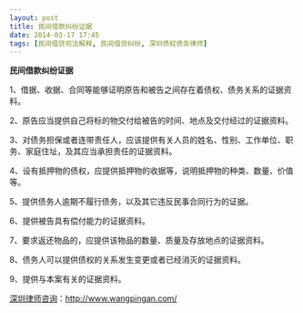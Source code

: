 ```yaml
---
layout: post
title: 民间借款纠纷证据
date: 2014-03-17 17:45
tags: [民间借贷司法解释, 民间借贷纠纷, 深圳债权债务律师]
---
```

<strong>民间借款纠纷证据</strong>

1、借据、收据、合同等能够证明原告和被告之间存在着债权、债务关系的证据资料。

2、原告应当提供自己将标的物交付给被告的时间、地点及交付经过的证据资料。

3、对债务担保或者连带责任人，应该提供有关人员的姓名、性别、工作单位、职务、家庭住址，及其应当承担责任的证据资料。

4、设有抵押物的债权，应提供抵押物的收据等，说明抵押物的种类、数量、价值等。

5、提供债务人逾期不履行债务，以及其它违反民事合同行为的证据。

6、提供被告具有偿付能力的证据资料。

7、要求返还物品的，应提供该物品的数量、质量及存放地点的证据资料。

8、债务人可以提供债权的关系发生变更或者已经消灭的证据资料。

9、提供与本案有关的证据资料。

<a href="http://www.wangpingan.com/">深圳律师咨询</a>：<a href="http://www.wangpingan.com/">http://www.wangpingan.com/</a>

